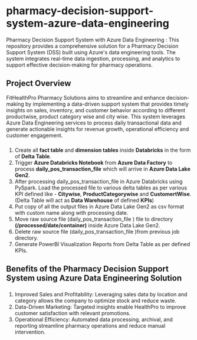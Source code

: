# pharmacy-decision-support-system-azure-data-engineering
Pharmacy Decision Support System with Azure Data Engineering : This repository provides a comprehensive solution for a Pharmacy Decision Support System (DSS) built using Azure's data engineering tools. The system integrates real-time data ingestion, processing, and analytics to support effective decision-making for pharmacy operations.

## Project Overview 
FitHealthPro Pharmacy Solutions aims to streamline and enhance decision-making by implementing a data-driven support system that provides timely insights on sales, inventory, and customer behavior according to different productwise, product category wise and city wise. This system leverages Azure Data Engineering services to process daily transactional data and generate actionable insights for revenue growth, operational efficiency and customer engagement.

###


1) Create all **fact table** and **dimension tables** inside **Databricks** in the form of **Delta Table**.
2) Trigger **Azure Databricks Notebook** from **Azure Data Factory** to process **daily_pos_transaction_file** which will arrive in **Azure Data Lake Gen2**.
3) After processing daily_pos_transaction_file in Azure Databricks using PySpark. Load the processed file to various delta tables as per various KPI defined like - **Citywise**, **ProductCategorywise** and **CustomertWise**.(Delta Table will act as **Data Warehouse** of defined **KPIs**)
4) Put copy of all the output files in Azure Data Lake Gen2 as csv format with custom name along with processing date.
5) Move raw source file (daily_pos_transaction_file ) file to directory **(/processed/date/container)** inside Azure Data Lake Gen2.
6) Delete raw source file (daily_pos_transaction_file )from previous job directory.
7) Generate PowerBI Visualization Reports from Delta Table as per defined KPIs.


## Benefits of the Pharmacy Decision Support System using Azure Data Engineering Solution
###
1) Improved Sales and Profitability: Leveraging sales data by location and category allows the company to optimize stock and reduce waste.
2) Data-Driven Marketing: Targeted insights enable HealthPro to improve customer satisfaction with relevant promotions.
3) Operational Efficiency: Automated data processing, archival, and reporting streamline pharmacy operations and reduce manual intervention.
